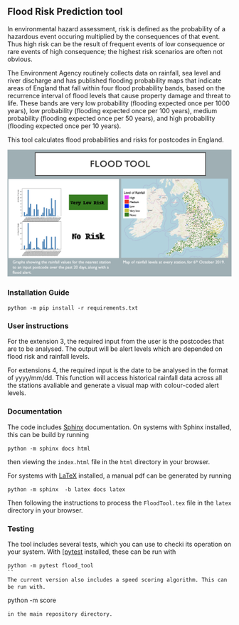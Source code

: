 ## Flood Risk Prediction tool

In environmental hazard assessment, risk is defined as the probability of a hazardous event occuring multiplied by the consequences of that event. Thus high risk can be the result of frequent events of low consequence or rare events of high consequence; the highest risk scenarios are often not obvious.

The Environment Agency routinely collects data on rainfall, sea level and river discharge and has published flooding probability maps that indicate areas of England that fall within four flood probability bands, based on the recurrence interval of flood levels that cause property damage and threat to life. These bands are very low probability (flooding expected once per 1000 years), low probability (flooding expected once per 100 years), medium probability (flooding expected once per 50 years), and high probability (flooding expected once per 10 years).

This tool calculates flood probabilities and risks for postcodes in England.

![](https://github.com/vagifaliyev/UK-Flood-Tool/blob/master/floodtool.png)


### Installation Guide

```
python -m pip install -r requirements.txt
```

### User instructions

For the extension 3, the required input from the user is the postcodes that are to be analysed. The output will be alert levels which are depended on flood risk and rainfall levels. 

For extensions 4, the required input is the date to be analysed in the format of yyyy/mm/dd. This function will access historical rainfall data across all the stations avaliable and generate a visual map with colour-coded alert levels. 

### Documentation

The code includes [Sphinx](https://www.sphinx-doc.org) documentation. On systems with Sphinx installed, this can be build by running

```
python -m sphinx docs html
```

then viewing the `index.html` file in the `html` directory in your browser.

For systems with [LaTeX](https://www.latex-project.org/get/) installed, a manual pdf can be generated by running

```
python -m sphinx  -b latex docs latex
```

Then following the instructions to process the `FloodTool.tex` file in the `latex` directory in your browser.

### Testing

The tool includes several tests, which you can use to checki its operation on your system. With [[pytest](https://doc.pytest.org/en/latest) installed, these can be run with

```
python -m pytest flood_tool
``
The current version also includes a speed scoring algorithm. This can be run with.
```
python -m score
```
in the main repository directory.
